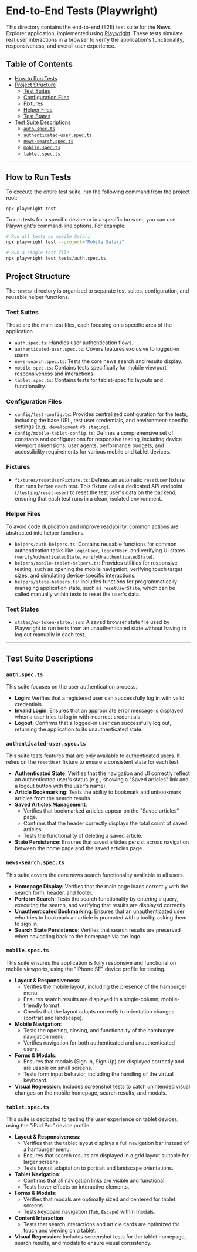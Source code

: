 # End-to-End Tests (Playwright)

This directory contains the end-to-end (E2E) test suite for the News Explorer application, implemented using [Playwright](https://playwright.dev/). These tests simulate real user interactions in a browser to verify the application's functionality, responsiveness, and overall user experience.

## Table of Contents

- [How to Run Tests](#how-to-run-tests)
- [Project Structure](#project-structure)
  - [Test Suites](#test-suites)
  - [Configuration Files](#configuration-files)
  - [Fixtures](#fixtures)
  - [Helper Files](#helper-files)
  - [Test States](#test-states)
- [Test Suite Descriptions](#test-suite-descriptions)
  - [`auth.spec.ts`](#authspects)
  - [`authenticated-user.spec.ts`](#authenticated-userspects)
  - [`news-search.spec.ts`](#news-searchspects)
  - [`mobile.spec.ts`](#mobilespects)
  - [`tablet.spec.ts`](#tabletspects)

---

## How to Run Tests

To execute the entire test suite, run the following command from the project root:

```bash
npx playwright test
```

To run tests for a specific device or in a specific browser, you can use Playwright's command-line options. For example:

```bash
# Run all tests on mobile Safari
npx playwright test --project="Mobile Safari"

# Run a single test file
npx playwright test tests/auth.spec.ts
```

## Project Structure

The `tests/` directory is organized to separate test suites, configuration, and reusable helper functions.

### Test Suites

These are the main test files, each focusing on a specific area of the application.

- `auth.spec.ts`: Handles user authentication flows.
- `authenticated-user.spec.ts`: Covers features exclusive to logged-in users.
- `news-search.spec.ts`: Tests the core news search and results display.
- `mobile.spec.ts`: Contains tests specifically for mobile viewport responsiveness and interactions.
- `tablet.spec.ts`: Contains tests for tablet-specific layouts and functionality.

### Configuration Files

- `config/test-config.ts`: Provides centralized configuration for the tests, including the base URL, test user credentials, and environment-specific settings (e.g., `development` vs. `staging`).
- `config/mobile-tablet-config.ts`: Defines a comprehensive set of constants and configurations for responsive testing, including device viewport dimensions, user agents, performance budgets, and accessibility requirements for various mobile and tablet devices.

### Fixtures

- `fixtures/resetUserFixture.ts`: Defines an automatic `resetUser` fixture that runs before each test. This fixture calls a dedicated API endpoint (`/testing/reset-user`) to reset the test user's data on the backend, ensuring that each test runs in a clean, isolated environment.

### Helper Files

To avoid code duplication and improve readability, common actions are abstracted into helper functions.

- `helpers/auth-helpers.ts`: Contains reusable functions for common authentication tasks like `loginUser`, `logoutUser`, and verifying UI states (`verifyAuthenticatedState`, `verifyUnauthenticatedState`).
- `helpers/mobile-tablet-helpers.ts`: Provides utilities for responsive testing, such as opening the mobile navigation, verifying touch target sizes, and simulating device-specific interactions.
- `helpers/state-helpers.ts`: Includes functions for programmatically managing application state, such as `resetUserState`, which can be called manually within tests to reset the user's data.

### Test States

- `states/no-token-state.json`: A saved browser state file used by Playwright to run tests from an unauthenticated state without having to log out manually in each test.

---

## Test Suite Descriptions

### `auth.spec.ts`

This suite focuses on the user authentication process.

- **Login**: Verifies that a registered user can successfully log in with valid credentials.
- **Invalid Login**: Ensures that an appropriate error message is displayed when a user tries to log in with incorrect credentials.
- **Logout**: Confirms that a logged-in user can successfully log out, returning the application to its unauthenticated state.

### `authenticated-user.spec.ts`

This suite tests features that are only available to authenticated users. It relies on the `resetUser` fixture to ensure a consistent state for each test.

- **Authenticated State**: Verifies that the navigation and UI correctly reflect an authenticated user's status (e.g., showing a "Saved articles" link and a logout button with the user's name).
- **Article Bookmarking**: Tests the ability to bookmark and unbookmark articles from the search results.
- **Saved Articles Management**:
  - Verifies that bookmarked articles appear on the "Saved articles" page.
  - Confirms that the header correctly displays the total count of saved articles.
  - Tests the functionality of deleting a saved article.
- **State Persistence**: Ensures that saved articles persist across navigation between the home page and the saved articles page.

### `news-search.spec.ts`

This suite covers the core news search functionality available to all users.

- **Homepage Display**: Verifies that the main page loads correctly with the search form, header, and footer.
- **Perform Search**: Tests the search functionality by entering a query, executing the search, and verifying that results are displayed correctly.
- **Unauthenticated Bookmarking**: Ensures that an unauthenticated user who tries to bookmark an article is prompted with a tooltip asking them to sign in.
- **Search State Persistence**: Verifies that search results are preserved when navigating back to the homepage via the logo.

### `mobile.spec.ts`

This suite ensures the application is fully responsive and functional on mobile viewports, using the "iPhone SE" device profile for testing.

- **Layout & Responsiveness**:
  - Verifies the mobile layout, including the presence of the hamburger menu.
  - Ensures search results are displayed in a single-column, mobile-friendly format.
  - Checks that the layout adapts correctly to orientation changes (portrait and landscape).
- **Mobile Navigation**:
  - Tests the opening, closing, and functionality of the hamburger navigation menu.
  - Verifies navigation for both authenticated and unauthenticated users.
- **Forms & Modals**:
  - Ensures that modals (Sign In, Sign Up) are displayed correctly and are usable on small screens.
  - Tests form input behavior, including the handling of the virtual keyboard.
- **Visual Regression**: Includes screenshot tests to catch unintended visual changes on the mobile homepage, search results, and modals.

### `tablet.spec.ts`

This suite is dedicated to testing the user experience on tablet devices, using the "iPad Pro" device profile.

- **Layout & Responsiveness**:
  - Verifies that the tablet layout displays a full navigation bar instead of a hamburger menu.
  - Ensures that search results are displayed in a grid layout suitable for larger screens.
  - Tests layout adaptation to portrait and landscape orientations.
- **Tablet Navigation**:
  - Confirms that all navigation links are visible and functional.
  - Tests hover effects on interactive elements.
- **Forms & Modals**:
  - Verifies that modals are optimally sized and centered for tablet screens.
  - Tests keyboard navigation (`Tab`, `Escape`) within modals.
- **Content Interaction**:
  - Tests that search interactions and article cards are optimized for touch and viewing on a tablet.
- **Visual Regression**: Includes screenshot tests for the tablet homepage, search results, and modals to ensure visual consistency.

